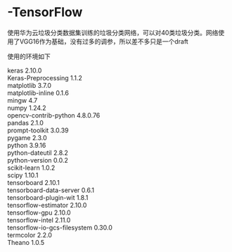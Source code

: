 # -TensorFlow
使用华为云垃圾分类数据集训练的垃圾分类网络，可以对40类垃圾分类。网络使用了VGG16作为基础，没有过多的调参，所以差不多只是一个draft

使用的环境如下

keras                     2.10.0  
Keras-Preprocessing       1.1.2  
matplotlib                3.7.0  
matplotlib-inline         0.1.6  
mingw                     4.7     
numpy                     1.24.2        
opencv-contrib-python     4.8.0.76   
pandas                    2.1.0                       
prompt-toolkit            3.0.39  
pygame                    2.3.0     
python                    3.9.16   
python-dateutil           2.8.2  
python-version            0.0.2                
scikit-learn              1.0.2             
scipy                     1.10.1            
tensorboard               2.10.1           
tensorboard-data-server   0.6.1           
tensorboard-plugin-wit    1.8.1               
tensorflow-estimator      2.10.0                 
tensorflow-gpu            2.10.0                  
tensorflow-intel          2.11.0           
tensorflow-io-gcs-filesystem 0.30.0                
termcolor                 2.2.0               
Theano                    1.0.5              
